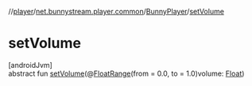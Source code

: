//[player](../../../index.md)/[net.bunnystream.player.common](../index.md)/[BunnyPlayer](index.md)/[setVolume](set-volume.md)

# setVolume

[androidJvm]\
abstract fun [setVolume](set-volume.md)(@[FloatRange](https://developer.android.com/reference/kotlin/androidx/annotation/FloatRange.html)(from = 0.0, to = 1.0)volume: [Float](https://kotlinlang.org/api/latest/jvm/stdlib/kotlin-stdlib/kotlin/-float/index.html))

